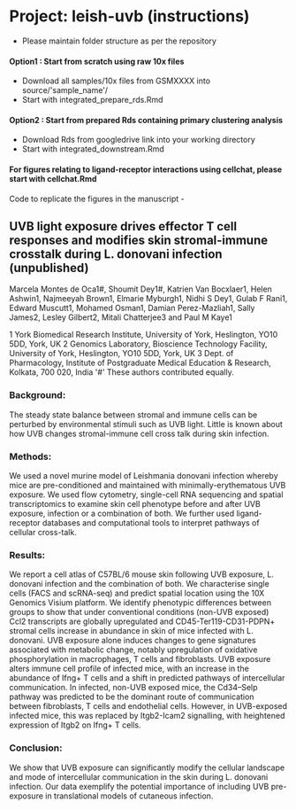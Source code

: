 # Project: leish-uvb (instructions)
- Please maintain folder structure as per the repository

#### Option1 : Start from scratch using raw 10x files
- Download all samples/10x files from GSMXXXX into source/'sample_name'/
- Start with integrated_prepare_rds.Rmd

#### Option2 : Start from prepared Rds containing primary clustering analysis
- Download Rds from googledrive link into your working directory
- Start with integrated_downstream.Rmd

#### For figures relating to ligand-receptor interactions using cellchat, please start with cellchat.Rmd


Code to replicate the figures in the manuscript - 

## UVB light exposure drives effector T cell responses and modifies skin stromal-immune crosstalk during L. donovani infection (unpublished)

Marcela Montes de Oca1#, Shoumit Dey1#, Katrien Van Bocxlaer1, Helen Ashwin1, Najmeeyah Brown1, Elmarie Myburgh1, Nidhi S Dey1, Gulab F Rani1, Edward Muscutt1, Mohamed Osman1, Damian Perez-Mazliah1, Sally James2, Lesley Gilbert2, Mitali Chatterjee3 and Paul M Kaye1

1 York Biomedical Research Institute, University of York, Heslington, YO10 5DD, York, UK
2 Genomics Laboratory, Bioscience Technology Facility, University of York, Heslington, YO10 5DD, York, UK
3 Dept. of Pharmacology, Institute of Postgraduate Medical Education & Research, Kolkata, 700 020, India
'#' These authors contributed equally.

### Background: 
The steady state balance between stromal and immune cells can be perturbed by environmental stimuli such as UVB light. Little is known about how UVB changes stromal-immune cell cross talk during skin infection.  

### Methods: 
We used a novel murine model of Leishmania donovani infection whereby mice are pre-conditioned and maintained with minimally-erythematous UVB exposure. We used flow cytometry, single-cell RNA sequencing and spatial transcriptomics to examine skin cell phenotype before and after UVB exposure, infection or a combination of both. We further used ligand-receptor databases and computational tools to interpret pathways of cellular cross-talk. 

### Results: 
We report a cell atlas of C57BL/6 mouse skin following UVB exposure, L. donovani infection and the combination of both. We characterise single cells (FACS and scRNA-seq) and predict spatial location using the 10X Genomics Visium platform. We identify phenotypic differences between groups to show that under conventional conditions (non-UVB exposed) Ccl2 transcripts are globally upregulated and CD45-Ter119-CD31-PDPN+ stromal cells increase in abundance in skin of mice infected with L. donovani. UVB exposure alone induces changes to gene signatures associated with metabolic change, notably upregulation of oxidative phosphorylation in macrophages, T cells and fibroblasts. UVB exposure alters immune cell profile of infected mice, with an increase in the abundance of Ifng+ T cells and a shift in predicted pathways of intercellular communication.  In infected, non-UVB exposed mice, the Cd34–Selp pathway was predicted to be the dominant route of communication between fibroblasts, T cells and endothelial cells. However, in UVB-exposed infected mice, this was replaced by Itgb2-Icam2 signalling, with heightened expression of Itgb2 on Ifng+ T cells. 

### Conclusion: 
We show that UVB exposure can significantly modify the cellular landscape and mode of intercellular communication in the skin during L. donovani infection. Our data exemplify the potential importance of including UVB pre-exposure in translational models of cutaneous infection.
